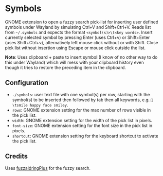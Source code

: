 # Symbols

GNOME extension to open a fuzzy search pick-list for inserting user defined symbols under Wayland by simulating Ctrl+V and Shift+Ctrl+V. Reads list from `~/.symbols` and expects the format `<symbol(s)>\t<key words>`. Insert currently selected symbol by pressing Enter (uses Ctrl+v) or Shift+Enter (uses Shift+Ctrl+v), alternatively left mouse click without or with Shift. Close pick list without insertion using Escape or mouse click outside the list.

**Note**: Uses clipboard + paste to insert symbol (I know of no other way to do this under Wayland) which will mess with your clipboard history even though it tries to restore the preceding item in the clipboard.

## Configuration

- `./symbols`: user text file with one symbol(s) per row, starting with the symbol(s) to be inserted then followed by tab then all keywords, e.g. `🙂\tsmile happy face smiley`.
- `rows`: GNOME extension setting for the max number of rows visible in the pick list.
- `width`: GNOME extension setting for the width of the pick list in pixels.
- `font-size`: GNOME extension setting for the font size in the pick list in pixels.
- `shortcut`: GNOME extension setting for the keyboard shortcut to activate the pick list.

## Credits

Uses [fuzzaldringPlus](https://github.com/jeancroy/fuzz-aldrin-plus) for the fuzzy search.